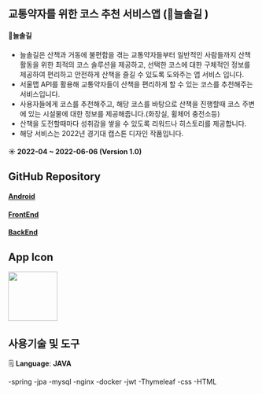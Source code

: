 ## 교통약자를 위한 코스 추천 서비스앱 (🌲늘솔길 )
#### 🌲늘솔길
 - 늘솔길은 산책과 거동에 불편함을 겪는 교통약자들부터 일반적인 사람들까지 산책활동을 위한 최적의 코스 솔루션을 제공하고, 선택한 코스에 대한 구체적인 정보를 제공하여 편리하고 안전하게 산책을 즐길 수 있도록 도와주는 앱 서비스 입니다. 
- 서울맵 API를 활용해 교통약자들이 산책을 편리하게 할 수 있는 코스를 추천해주는 서비스입니다.
- 사용자들에게 코스를 추천해주고, 해당 코스를 바탕으로 산책을 진행할때 코스 주변에 있는 시설물에 대한 정보를 제공해줍니다.(화장실, 휠체어 충전소등)
- 산책을 도전할때마다 성취감을 쌓을 수 있도록 리워드나 히스토리를 제공합니다.
- 해당 서비스는 2022년  경기대 캡스톤 디자인 작품입니다.

#### ☀️ 2022-04 ~ 2022-06-06 (Version 1.0)

## GitHub Repository

#### [Android](https://github.com/qwqeqrqwqeqr/trail)
#### [FrontEnd](https://github.com/greeneryjin/trail-react-front)
#### [BackEnd](https://github.com/greeneryjin/backend-trai)

## App Icon

<img src="./src/main/resources/templates/trail_app_icon.png"  width="100px" height="100px"/>


##  사용기술 및 도구  

🗒️  **Language**: **JAVA**

-spring
-jpa
-mysql
-nginx
-docker
-jwt
-Thymeleaf
-css
-HTML


